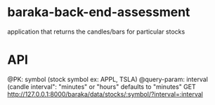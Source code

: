 # baraka-back-end-assessment
application that returns the candles/bars for particular stocks


# API 
@PK: symbol (stock symbol ex: APPL, TSLA)
@query-param: interval (candle interval": "minutes" or "hours" defaults to "minutes"
GET http://127.0.0.1:8000/baraka/data/stocks/:symbol/?interval=:interval
